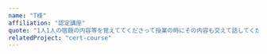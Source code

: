 ```yaml
---
name: "T様"
affiliation: "認定講座"
quote: "1人1人の宿題の内容等を覚えててくださって授業の時にその内容も交えて話してくださる事が嬉しかったです！"
relatedProject: "cert-course"
---
```



